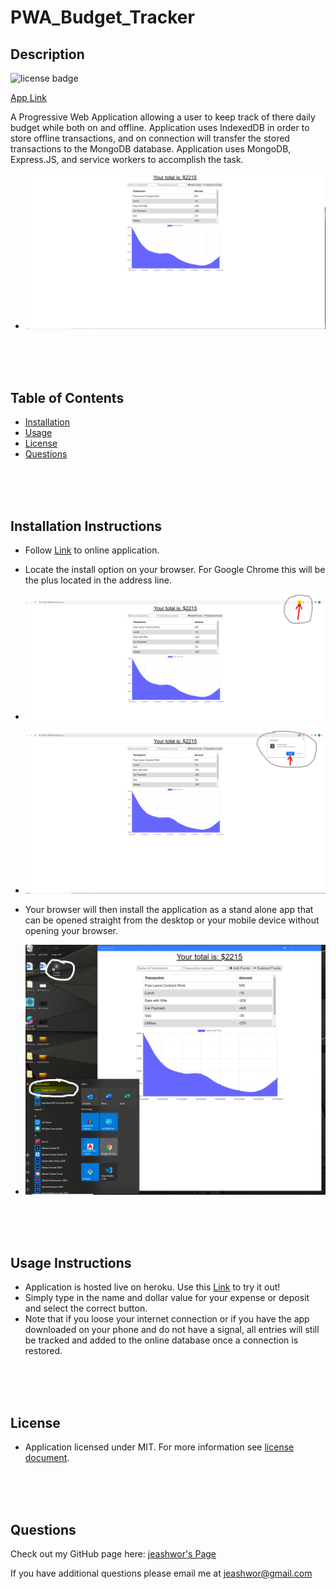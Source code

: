 # PWA_Budget_Tracker

## Description  
![license badge](https://img.shields.io/badge/license-MIT-brightgreen)

[App Link](https://lit-lake-70806.herokuapp.com/)

A Progressive Web Application allowing a user to keep track of there daily budget while both on and offline.  Application uses IndexedDB in order to store offline transactions, and on connection will transfer the stored transactions to the MongoDB database.  Application uses MongoDB, Express.JS, and service workers to accomplish the task. 

* ![Screen Shot](./images/Screenshot.png)

<br>
<br>
<br>

## Table of Contents  

* [Installation](installation-instructions)    
* [Usage](#usage-instructions)  
* [License](#license)  
* [Questions](#questions)

<br>
<br>
<br>

## Installation Instructions  

* Follow [Link](https://lit-lake-70806.herokuapp.com/) to online application.

* Locate the install option on your browser.  For Google Chrome this will be the plus located in the address line.

* ![Chrome PWA Install](./images/Install.png)

* ![Chrome PWA Install](./images/InstallBtn.png)

* Your browser will then install the application as a stand alone app that can be opened straight from the desktop or your mobile device without opening your browser.

* ![Desktop App](./images/DeskTopApp.png)

<br>
<br>
<br>

## Usage Instructions

* Application is hosted live on heroku.  Use this [Link](https://lit-lake-70806.herokuapp.com/) to try it out!
* Simply type in the name and dollar value for your expense or deposit and select the correct button. 
* Note that if you loose your internet connection or if you have the app downloaded on your phone and do not have a signal, all entries will still be tracked and added to the online database once a connection is restored. 

<br>
<br>
<br>

## License

* Application licensed under MIT.  For more information see [license document](./LICENSE).
  
<br>
<br>
<br>

## Questions

Check out my GitHub page here:  [jeashwor's Page](https://github.com/jeashwor)

If you have additional questions please email me at jeashwor@gmail.com
